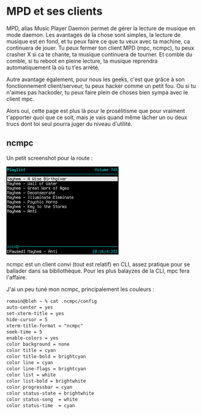 # MPD et ses clients

MPD, alias Music Player Daemon permet de gérer la lecture de musique en mode
daemon. Les avantages de la chose sont simples, la lecture de musique est en
fond, et tu peux faire ce que tu veux avec ta machine, ca continuera de jouer.
Tu peux fermer ton client MPD (mpc, ncmpc), tu peux crasher X si ca te chante,
ta musique continuera de tourner. Et comble du comble, si tu reboot en pleine
lecture, ta musique reprendra automatiquement là où tu t'es arrété.  

Autre avantage également, pour nous les geeks, c'est que grâce à son
fonctionnement client/serveur, tu peux hacker comme un petit fou. Ou si tu
n'aimes pas hackoder, tu peux faire plein de choses bien sympa avec le client
mpc.  

Alors oui, cette page est plus là pour le prosélitisme que pour vraiment
t'apporter quoi que ce soit, mais je vais quand même lâcher un ou deux trucs
dont toi seul pourra juger du niveau d'utilité.



## ncmpc

Un petit screenshot pour la route :

![ncmpc.png](ncmpc.png)

ncmpc est un client convi (tout est relatif) en CLI, assez pratique pour se
ballader dans sa bibliothèque. Pour les plus balayzes de la CLI, mpc fera
l'affaire.  
  
J'ai un peu tuné mon ncmpc, principalement les couleurs :

	romain@bleh ~ % cat .ncmpc/config
	auto-center = yes
	set-xterm-title = yes
	hide-cursor = 5
	xterm-title-format = "ncmpc"
	seek-time = 5
	enable-colors = yes
	color background = none
	color title = cyan
	color title-bold = brightcyan
	color line = cyan
	color line-flags = brightcyan
	color list = white
	color list-bold = brightwhite
	color progressbar = cyan
	color status-state = brightwhite
	color status-song  = white
	color status-time  = cyan

